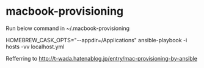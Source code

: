 # macbook-provisioning

Run below command in ~/.macbook-provisioning

HOMEBREW_CASK_OPTS="--appdir=/Applications" ansible-playbook -i hosts -vv localhost.yml

Refferring to http://t-wada.hatenablog.jp/entry/mac-provisioning-by-ansible
